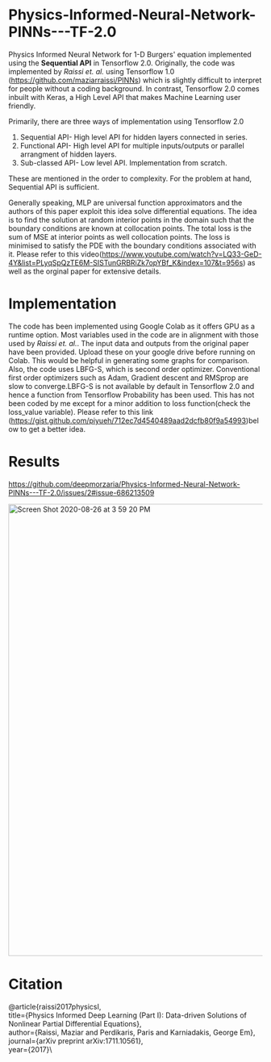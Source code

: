 # Physics-Informed-Neural-Network-PINNs---TF-2.0

Physics Informed Neural Network for 1-D Burgers' equation implemented using the **Sequential API** in Tensorflow 2.0. Originally, the code was implemented by *Raissi et. al.* using Tensorflow 1.0 (https://github.com/maziarraissi/PINNs) which is slightly difficult to interpret for people without a coding background. In contrast, Tensorflow 2.0 comes inbuilt with Keras, a High Level API that makes Machine Learning user friendly. 

Primarily, there are three ways of implementation using Tensorflow 2.0

1. Sequential API- High level API for hidden layers connected in series.
2. Functional API- High level API for multiple inputs/outputs or parallel arrangment of hidden layers.
3. Sub-classed API- Low level API. Implementation from scratch. 

These are mentioned in the order to complexity. For the problem at hand, Sequential API is sufficient.

Generally speaking, MLP are universal function approximators and the authors of this paper exploit this idea solve differential equations. The idea is to find the solution at random interior points in the domain such that the boundary conditions are known at collocation points. The total loss is the sum of MSE at interior points as well collocation points. The loss is minimised to satisfy the PDE with the boundary conditions associated with it. Please refer to this video(https://www.youtube.com/watch?v=LQ33-GeD-4Y&list=PLyqSpQzTE6M-SISTunGRBRiZk7opYBf_K&index=107&t=956s) as well as the orginal paper for extensive details.

# Implementation

The code has been implemented using Google Colab as it offers GPU as a runtime option. Most variables used in the code are in alignment with those used by *Raissi et. al.*. The input data and outputs from the original paper have been provided. Upload these on your google drive before running on Colab. This would be helpful in generating some graphs for comparison. Also, the code uses LBFG-S, which is second order optimizer. Conventional first order optimizers such as Adam, Gradient descent and RMSprop are slow to converge.LBFG-S is not available by default in Tensorflow 2.0 and hence a function from Tensorflow Probability has been used. This has not been coded by me except for a minor addition to loss function(check the loss_value variable). Please refer to this link (https://gist.github.com/piyueh/712ec7d4540489aad2dcfb80f9a54993)below to get a better idea.

# Results

https://github.com/deepmorzaria/Physics-Informed-Neural-Network-PINNs---TF-2.0/issues/2#issue-686213509

<img width="896" alt="Screen Shot 2020-08-26 at 3 59 20 PM" src="https://user-images.githubusercontent.com/23555180/91294117-aa924c00-e7b6-11ea-8e7e-b1b3ba93be5c.png">



# Citation
 @article{raissi2017physicsI,\
      title={Physics Informed Deep Learning (Part I): Data-driven Solutions of Nonlinear Partial Differential Equations},\
      author={Raissi, Maziar and Perdikaris, Paris and Karniadakis, George Em},\
      journal={arXiv preprint arXiv:1711.10561},\
      year={2017}\
  
